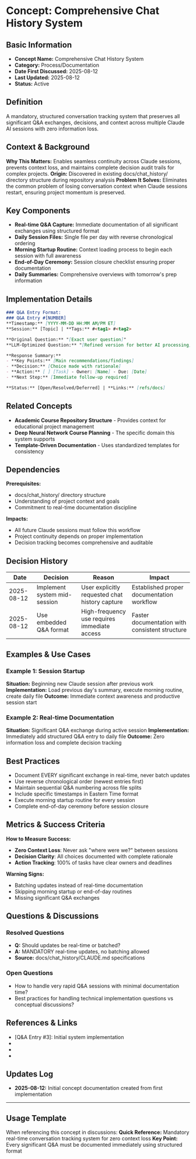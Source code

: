 # Concept: Comprehensive Chat History System

## Basic Information
- **Concept Name:** Comprehensive Chat History System
- **Category:** Process/Documentation
- **Date First Discussed:** 2025-08-12
- **Last Updated:** 2025-08-12
- **Status:** Active

## Definition
A mandatory, structured conversation tracking system that preserves all significant Q&A exchanges, decisions, and context across multiple Claude AI sessions with zero information loss.

## Context & Background
**Why This Matters:** Enables seamless continuity across Claude sessions, prevents context loss, and maintains complete decision audit trails for complex projects.
**Origin:** Discovered in existing docs/chat_history/ directory structure during repository analysis
**Problem It Solves:** Eliminates the common problem of losing conversation context when Claude sessions restart, ensuring project momentum is preserved.

## Key Components
- **Real-time Q&A Capture:** Immediate documentation of all significant exchanges using structured format
- **Daily Session Files:** Single file per day with reverse chronological ordering
- **Morning Startup Routine:** Context loading process to begin each session with full awareness
- **End-of-Day Ceremony:** Session closure checklist ensuring proper documentation
- **Daily Summaries:** Comprehensive overviews with tomorrow's prep information

## Implementation Details
```markdown
### Q&A Entry Format:
### Q&A Entry #[NUMBER]
**Timestamp:** [YYYY-MM-DD HH:MM AM/PM ET]  
**Session:** [Topic] | **Tags:** #<tag1> #<tag2>

**Original Question:** "[Exact user question]"
**LLM-Optimized Question:** "[Refined version for better AI processing]"

**Response Summary:**
- **Key Points:** [Main recommendations/findings]
- **Decision:** [Choice made with rationale]
- **Action:** [ ] [Task] - Owner: [Name] - Due: [Date]
- **Next Step:** [Immediate follow-up required]

**Status:** [Open/Resolved/Deferred] | **Links:** [refs/docs]
```

## Related Concepts
- **Academic Course Repository Structure** - Provides context for educational project management
- **Deep Neural Network Course Planning** - The specific domain this system supports
- **Template-Driven Documentation** - Uses standardized templates for consistency

## Dependencies
**Prerequisites:**
- docs/chat_history/ directory structure
- Understanding of project context and goals
- Commitment to real-time documentation discipline

**Impacts:**
- All future Claude sessions must follow this workflow
- Project continuity depends on proper implementation
- Decision tracking becomes comprehensive and auditable

## Decision History
| Date | Decision | Reason | Impact |
|------|----------|--------|--------|
| 2025-08-12 | Implement system mid-session | User explicitly requested chat history capture | Established proper documentation workflow |
| 2025-08-12 | Use embedded Q&A format | High-frequency use requires immediate access | Faster documentation with consistent structure |

## Examples & Use Cases
### Example 1: Session Startup
**Situation:** Beginning new Claude session after previous work
**Implementation:** Load previous day's summary, execute morning routine, create daily file
**Outcome:** Immediate context awareness and productive session start

### Example 2: Real-time Documentation
**Situation:** Significant Q&A exchange during active session
**Implementation:** Immediately add structured Q&A entry to daily file
**Outcome:** Zero information loss and complete decision tracking

## Best Practices
- Document EVERY significant exchange in real-time, never batch updates
- Use reverse chronological order (newest entries first)
- Maintain sequential Q&A numbering across file splits
- Include specific timestamps in Eastern Time format
- Execute morning startup routine for every session
- Complete end-of-day ceremony before session closure

## Metrics & Success Criteria
**How to Measure Success:**
- **Zero Context Loss**: Never ask "where were we?" between sessions
- **Decision Clarity**: All choices documented with complete rationale
- **Action Tracking**: 100% of tasks have clear owners and deadlines

**Warning Signs:**
- Batching updates instead of real-time documentation
- Skipping morning startup or end-of-day routines
- Missing significant Q&A exchanges

## Questions & Discussions
### Resolved Questions
- **Q:** Should updates be real-time or batched?
- **A:** MANDATORY real-time updates, no batching allowed
- **Source:** docs/chat_history/CLAUDE.md specifications

### Open Questions
- How to handle very rapid Q&A sessions with minimal documentation time?
- Best practices for handling technical implementation questions vs conceptual discussions?

## References & Links
- [Q&A Entry #3]: Initial system implementation
- [Documentation]: docs/chat_history/CLAUDE.md
- [Templates]: docs/chat_history/templates/
- [Active Session]: sessions/2025-08-12-daily-chat.md

## Updates Log
- **2025-08-12:** Initial concept documentation created from first implementation

---

## Usage Template
When referencing this concept in discussions:
**Quick Reference:** Mandatory real-time conversation tracking system for zero context loss
**Key Point:** Every significant Q&A must be documented immediately using structured format